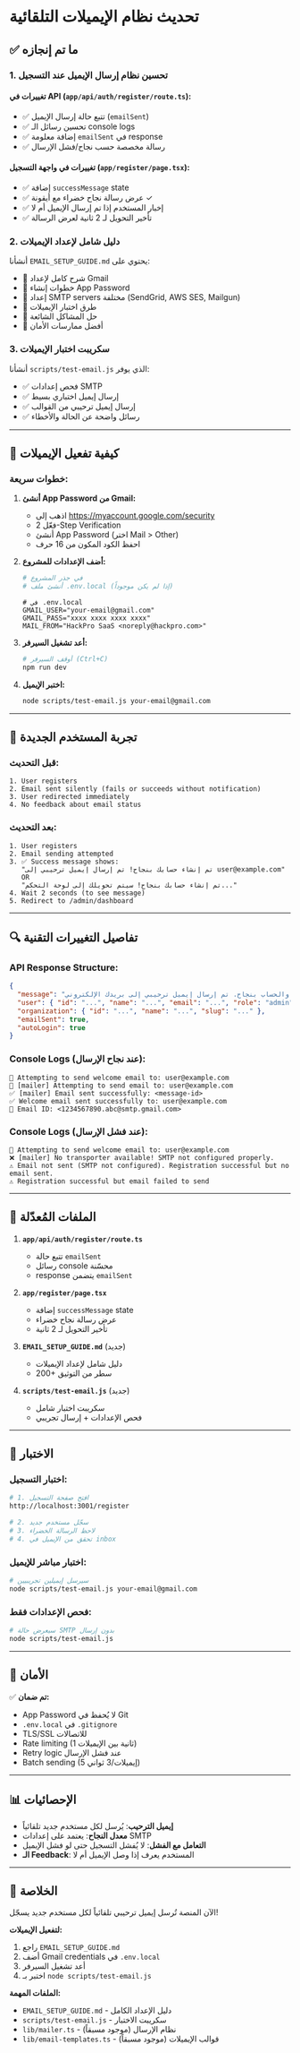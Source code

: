 # تحديث نظام الإيميلات التلقائية

## ✅ ما تم إنجازه

### 1. تحسين نظام إرسال الإيميل عند التسجيل

#### تغييرات في API (`app/api/auth/register/route.ts`):
- ✅ تتبع حالة إرسال الإيميل (`emailSent`)
- ✅ تحسين رسائل الـ console logs
- ✅ إضافة معلومة `emailSent` في response
- ✅ رسالة مخصصة حسب نجاح/فشل الإرسال

#### تغييرات في واجهة التسجيل (`app/register/page.tsx`):
- ✅ إضافة `successMessage` state
- ✅ عرض رسالة نجاح خضراء مع أيقونة ✓
- ✅ إخبار المستخدم إذا تم إرسال الإيميل أم لا
- ✅ تأخير التحويل لـ 2 ثانية لعرض الرسالة

### 2. دليل شامل لإعداد الإيميلات

أنشأنا `EMAIL_SETUP_GUIDE.md` يحتوي على:
- 📧 شرح كامل لإعداد Gmail
- 🔧 خطوات إنشاء App Password
- 🚀 إعداد SMTP servers مختلفة (SendGrid, AWS SES, Mailgun)
- 🧪 طرق اختبار الإيميلات
- 🚨 حل المشاكل الشائعة
- 🔐 أفضل ممارسات الأمان

### 3. سكريبت اختبار الإيميلات

أنشأنا `scripts/test-email.js` الذي يوفر:
- ✅ فحص إعدادات SMTP
- ✅ إرسال إيميل اختباري بسيط
- ✅ إرسال إيميل ترحيبي من القوالب
- ✅ رسائل واضحة عن الحالة والأخطاء

---

## 📧 كيفية تفعيل الإيميلات

### خطوات سريعة:

1. **أنشئ App Password من Gmail:**
   - اذهب إلى https://myaccount.google.com/security
   - فعّل 2-Step Verification
   - أنشئ App Password (اختر Mail > Other)
   - احفظ الكود المكون من 16 حرف

2. **أضف الإعدادات للمشروع:**
   ```bash
   # في جذر المشروع
   # أنشئ ملف .env.local (إذا لم يكن موجوداً)
   ```

   ```env
   # في .env.local
   GMAIL_USER="your-email@gmail.com"
   GMAIL_PASS="xxxx xxxx xxxx xxxx"
   MAIL_FROM="HackPro SaaS <noreply@hackpro.com>"
   ```

3. **أعد تشغيل السيرفر:**
   ```bash
   # أوقف السيرفر (Ctrl+C)
   npm run dev
   ```

4. **اختبر الإيميل:**
   ```bash
   node scripts/test-email.js your-email@gmail.com
   ```

---

## 🎯 تجربة المستخدم الجديدة

### قبل التحديث:
```
1. User registers
2. Email sent silently (fails or succeeds without notification)
3. User redirected immediately
4. No feedback about email status
```

### بعد التحديث:
```
1. User registers
2. Email sending attempted
3. ✅ Success message shows:
   "تم إنشاء حسابك بنجاح! تم إرسال إيميل ترحيبي إلى user@example.com"
   OR
   "تم إنشاء حسابك بنجاح! سيتم تحويلك إلى لوحة التحكم..."
4. Wait 2 seconds (to see message)
5. Redirect to /admin/dashboard
```

---

## 🔍 تفاصيل التغييرات التقنية

### API Response Structure:
```json
{
  "message": "تم إنشاء المؤسسة والحساب بنجاح. تم إرسال إيميل ترحيبي إلى بريدك الإلكتروني",
  "user": { "id": "...", "name": "...", "email": "...", "role": "admin" },
  "organization": { "id": "...", "name": "...", "slug": "..." },
  "emailSent": true,
  "autoLogin": true
}
```

### Console Logs (عند نجاح الإرسال):
```
📧 Attempting to send welcome email to: user@example.com
📧 [mailer] Attempting to send email to: user@example.com
✅ [mailer] Email sent successfully: <message-id>
✅ Welcome email sent successfully to: user@example.com
📧 Email ID: <1234567890.abc@smtp.gmail.com>
```

### Console Logs (عند فشل الإرسال):
```
📧 Attempting to send welcome email to: user@example.com
❌ [mailer] No transporter available! SMTP not configured properly.
⚠️ Email not sent (SMTP not configured). Registration successful but no email sent.
⚠️ Registration successful but email failed to send
```

---

## 📝 الملفات المُعدّلة

1. **`app/api/auth/register/route.ts`**
   - تتبع حالة `emailSent`
   - رسائل console محسّنة
   - response يتضمن `emailSent`

2. **`app/register/page.tsx`**
   - إضافة `successMessage` state
   - عرض رسالة نجاح خضراء
   - تأخير التحويل لـ 2 ثانية

3. **`EMAIL_SETUP_GUIDE.md`** (جديد)
   - دليل شامل لإعداد الإيميلات
   - 200+ سطر من التوثيق

4. **`scripts/test-email.js`** (جديد)
   - سكريبت اختبار شامل
   - فحص الإعدادات + إرسال تجريبي

---

## 🧪 الاختبار

### اختبار التسجيل:
```bash
# 1. افتح صفحة التسجيل
http://localhost:3001/register

# 2. سجّل مستخدم جديد
# 3. لاحظ الرسالة الخضراء
# 4. تحقق من الإيميل في inbox
```

### اختبار مباشر للإيميل:
```bash
# سيرسل إيميلين تجريبيين
node scripts/test-email.js your-email@gmail.com
```

### فحص الإعدادات فقط:
```bash
# سيعرض حالة SMTP بدون إرسال
node scripts/test-email.js
```

---

## 🔐 الأمان

✅ **تم ضمان:**
- App Password لا يُحفظ في Git
- `.env.local` في `.gitignore`
- TLS/SSL للاتصالات
- Rate limiting (1 ثانية بين الإيميلات)
- Retry logic عند فشل الإرسال
- Batch sending (5 إيميلات/3 ثواني)

---

## 📊 الإحصائيات

- **إيميل الترحيب**: يُرسل لكل مستخدم جديد تلقائياً
- **معدل النجاح**: يعتمد على إعدادات SMTP
- **التعامل مع الفشل**: لا يُفشل التسجيل حتى لو فشل الإيميل
- **الـ Feedback**: المستخدم يعرف إذا وصل الإيميل أم لا

---

## 🎉 الخلاصة

الآن المنصة تُرسل إيميل ترحيبي تلقائياً لكل مستخدم جديد يسجّل!

**لتفعيل الإيميلات:**
1. راجع `EMAIL_SETUP_GUIDE.md`
2. أضف Gmail credentials في `.env.local`
3. أعد تشغيل السيرفر
4. اختبر بـ `node scripts/test-email.js`

**الملفات المهمة:**
- `EMAIL_SETUP_GUIDE.md` - دليل الإعداد الكامل
- `scripts/test-email.js` - سكريبت الاختبار
- `lib/mailer.ts` - نظام الإرسال (موجود مسبقاً)
- `lib/email-templates.ts` - قوالب الإيميلات (موجود مسبقاً)
